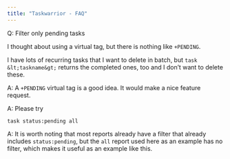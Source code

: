 ```yaml
---
title: "Taskwarrior - FAQ"
---
```


Q: Filter only pending tasks

I thought about using a virtual tag, but there is nothing like `+PENDING`.

I have lots of recurring tasks that I want to delete in batch, but `task &lt;taskname&gt;` returns the completed ones, too and I don’t want to delete these.

A: A `+PENDING` virtual tag is a good idea. It would make a nice feature request.

A: Please try

```
task status:pending all
```

A: It is worth noting that most reports already have a filter that already includes `status:pending`, but the `all` report used here as an example has no filter, which makes it useful as an example like this.
